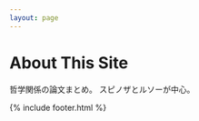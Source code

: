 ```yaml
---
layout: page
---
```


<h1 class="page-title">About This Site</h1>

哲学関係の論文まとめ。
スピノザとルソーが中心。


{% include footer.html %}